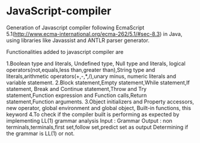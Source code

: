 # JavaScript-compiler

Generation of Javascript compiler following EcmaScript 5.1(http://www.ecma-international.org/ecma-262/5.1/#sec-8.3) in Java, using 
libraries like Javassist and ANTLR parser generator. 

Functionalities added to javascript compiler are

1.Boolean type and literals, Undefined type, Null type and literals, logical operators(not,equals,less than,greater than),String type and literals,arithmetic operators(+,-,*,/),unary minus,
 numeric literals and variable statement.
2.Block statement,Empty statement,While statement,If statement, Break and Continue statement,Throw and Try statement,Function expression and Function calls,Return statement,Function arguments.
3.Object initializers and Property accessors, new operator, global environment and global object, Built-in functions, this keyword
4.To check if the compiler built is performing as expected by implementing LL(1) grammar analysis
 Input : Grammar
 Output : non terminals,terminals,first set,follow set,predict set as output 
	        Determining if the grammar is LL(1) or not.
